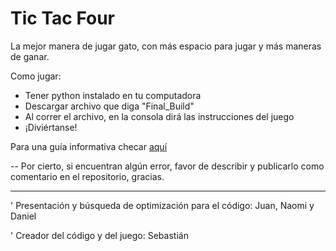 # Tic Tac Four
La mejor manera de jugar gato, con más espacio para jugar y más maneras de ganar.

Como jugar:

- Tener python instalado en tu computadora
- Descargar archivo que diga "Final_Build"
- Al correr el archivo, en la consola dirá las instrucciones del juego
- ¡Diviértanse!

Para una guía informativa checar [aquí](Final_Build/Tic_Tac_Four_Presentacion.pdf)


-- Por cierto, si encuentran algún error, favor de describir y publicarlo como comentario en el repositorio, gracias.

----------------

' Presentación y búsqueda de optimización para el código: Juan, Naomi y Daniel

' Creador del código y del juego: Sebastián
